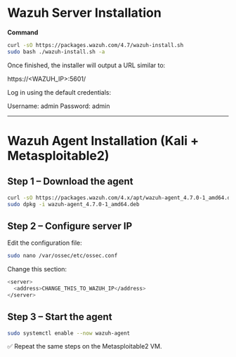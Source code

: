 # Wazuh Server Installation

**Command**
```bash
curl -sO https://packages.wazuh.com/4.7/wazuh-install.sh
sudo bash ./wazuh-install.sh -a
```
Once finished, the installer will output a URL similar to:

https://<WAZUH_IP>:5601/

Log in using the default credentials:

Username: admin
Password: admin

---

# Wazuh Agent Installation (Kali + Metasploitable2)

## Step 1 – Download the agent

```bash
curl -sO https://packages.wazuh.com/4.x/apt/wazuh-agent_4.7.0-1_amd64.deb
sudo dpkg -i wazuh-agent_4.7.0-1_amd64.deb
```
## Step 2 – Configure server IP
Edit the configuration file:

```bash
sudo nano /var/ossec/etc/ossec.conf
```

Change this section:
```bash
<server>
  <address>CHANGE_THIS_TO_WAZUH_IP</address>
</server>
```

## Step 3 – Start the agent
```bash
sudo systemctl enable --now wazuh-agent
```
✅ Repeat the same steps on the Metasploitable2 VM.
